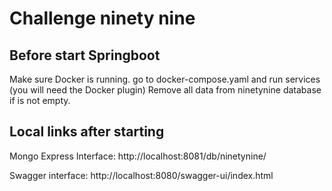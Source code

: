 # Challenge ninety nine

## Before start Springboot
Make sure Docker is running.
go to docker-compose.yaml and run services (you will need the Docker plugin)
Remove all data from ninetynine database if is not empty.

## Local links after starting
Mongo Express Interface: http://localhost:8081/db/ninetynine/

Swagger interface: http://localhost:8080/swagger-ui/index.html


